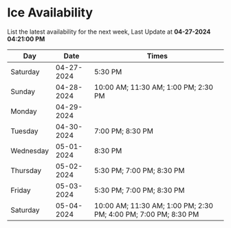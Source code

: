 # Ice Availability

List the latest availability for the next week, Last Update at **04-27-2024 04:21:00 PM**

| Day         | Date        | Times       |
| ----------- | ----------- | ----------- |
|Saturday|04-27-2024|5:30 PM|
|Sunday|04-28-2024|10:00 AM; 11:30 AM; 1:00 PM; 2:30 PM|
|Monday|04-29-2024||
|Tuesday|04-30-2024|7:00 PM; 8:30 PM|
|Wednesday|05-01-2024|8:30 PM|
|Thursday|05-02-2024|5:30 PM; 7:00 PM; 8:30 PM|
|Friday|05-03-2024|5:30 PM; 7:00 PM; 8:30 PM|
|Saturday|05-04-2024|10:00 AM; 11:30 AM; 1:00 PM; 2:30 PM; 4:00 PM; 7:00 PM; 8:30 PM|
